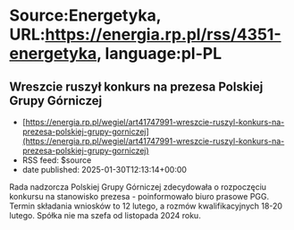 # Source:Energetyka, URL:https://energia.rp.pl/rss/4351-energetyka, language:pl-PL

## Wreszcie ruszył konkurs na prezesa Polskiej Grupy Górniczej
 - [https://energia.rp.pl/wegiel/art41747991-wreszcie-ruszyl-konkurs-na-prezesa-polskiej-grupy-gorniczej](https://energia.rp.pl/wegiel/art41747991-wreszcie-ruszyl-konkurs-na-prezesa-polskiej-grupy-gorniczej)
 - RSS feed: $source
 - date published: 2025-01-30T12:13:14+00:00

Rada nadzorcza Polskiej Grupy Górniczej zdecydowała o rozpoczęciu konkursu na stanowisko prezesa - poinformowało biuro prasowe PGG. Termin składania wniosków to 12 lutego, a rozmów kwalifikacyjnych 18-20 lutego. Spółka nie ma szefa od listopada 2024 roku.

